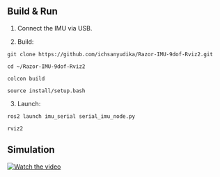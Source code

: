 ## Build & Run
    
  1. Connect the IMU via USB.
    
  2. Build:

    git clone https://github.com/ichsanyudika/Razor-IMU-9dof-Rviz2.git
    
    cd ~/Razor-IMU-9dof-Rviz2
    
    colcon build
    
    source install/setup.bash
    
  3. Launch:
    
    ros2 launch imu_serial serial_imu_node.py

    rviz2
    
## Simulation

[![Watch the video](https://img.youtube.com/vi/xpN31UG7EPU/hqdefault.jpg)](https://www.youtube.com/watch?v=xpN31UG7EPU)

